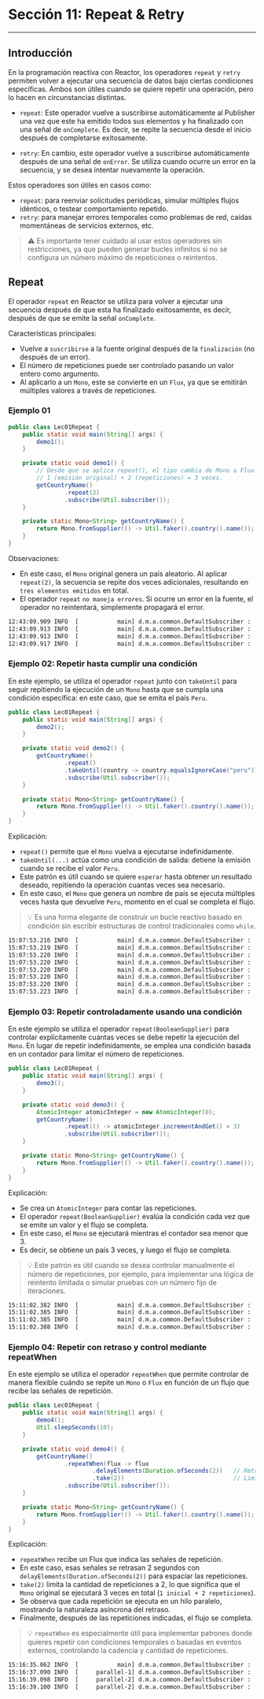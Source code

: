 # Sección 11: Repeat & Retry

---

## Introducción

En la programación reactiva con Reactor, los operadores `repeat` y `retry` permiten volver a ejecutar una secuencia
de datos bajo ciertas condiciones específicas. Ambos son útiles cuando se quiere repetir una operación, pero lo hacen
en circunstancias distintas.

- `repeat`: Este operador vuelve a suscribirse automáticamente al Publisher una vez que este ha emitido todos sus
  elementos y ha finalizado con una señal de `onComplete`. Es decir, se repite la secuencia desde el inicio después de
  completarse exitosamente.


- `retry`: En cambio, este operador vuelve a suscribirse automáticamente después de una señal de `onError`. Se utiliza
  cuando ocurre un error en la secuencia, y se desea intentar nuevamente la operación.

Estos operadores son útiles en casos como:

- `repeat`: para reenviar solicitudes periódicas, simular múltiples flujos idénticos, o testear comportamiento repetido.
- `retry`: para manejar errores temporales como problemas de red, caídas momentáneas de servicios externos, etc.

> ⚠️ Es importante tener cuidado al usar estos operadores sin restricciones, ya que pueden generar bucles infinitos si
> no se configura un número máximo de repeticiones o reintentos.

## Repeat

El operador `repeat` en Reactor se utiliza para volver a ejecutar una secuencia después de que esta ha finalizado
exitosamente, es decir, después de que se emite la señal `onComplete`.

Características principales:

- Vuelve a `suscribirse` a la fuente original después de la `finalización` (no después de un error).
- El número de repeticiones puede ser controlado pasando un valor entero como argumento.
- Al aplicarlo a un `Mono`, este se convierte en un `Flux`, ya que se emitirán múltiples valores a través de
  repeticiones.

### Ejemplo 01

````java
public class Lec01Repeat {
    public static void main(String[] args) {
        demo1();
    }

    private static void demo1() {
        // Desde que se aplica repeat(), el tipo cambia de Mono a Flux. Esto ejecutará la fuente original 
        // 1 (emisión original) + 2 (repeticiones) = 3 veces.
        getCountryName()
                .repeat(2)
                .subscribe(Util.subscriber());
    }

    private static Mono<String> getCountryName() {
        return Mono.fromSupplier(() -> Util.faker().country().name());
    }
}
````

Observaciones:

- En este caso, el `Mono` original genera un país aleatorio. Al aplicar `repeat(2)`, la secuencia se repite dos veces
  adicionales, resultando en `tres elementos emitidos` en total.
- El operador `repeat` `no maneja errores`. Si ocurre un error en la fuente, el operador no reintentará, simplemente
  propagará el error.

````bash
12:43:09.909 INFO  [           main] d.m.a.common.DefaultSubscriber :  recibido: Iceland
12:43:09.913 INFO  [           main] d.m.a.common.DefaultSubscriber :  recibido: Grenada
12:43:09.913 INFO  [           main] d.m.a.common.DefaultSubscriber :  recibido: Serbia
12:43:09.917 INFO  [           main] d.m.a.common.DefaultSubscriber :  ¡completado!
````

### Ejemplo 02: Repetir hasta cumplir una condición

En este ejemplo, se utiliza el operador `repeat` junto con `takeUntil` para seguir repitiendo la ejecución de un `Mono`
hasta que se cumpla una condición específica: en este caso, que se emita el país `Peru`.

````java
public class Lec01Repeat {
    public static void main(String[] args) {
        demo2();
    }

    private static void demo2() {
        getCountryName()
                .repeat()
                .takeUntil(country -> country.equalsIgnoreCase("peru"))
                .subscribe(Util.subscriber());
    }

    private static Mono<String> getCountryName() {
        return Mono.fromSupplier(() -> Util.faker().country().name());
    }
}
````

Explicación:

- `repeat()` permite que el `Mono` vuelva a ejecutarse indefinidamente.
- `takeUntil(...)` actúa como una condición de salida: detiene la emisión cuando se recibe el valor `Peru`.
- Este patrón es útil cuando se quiere `esperar` hasta obtener un resultado deseado, repitiendo la operación cuantas
  veces sea necesario.
- En este caso, el `Mono` que genera un nombre de país se ejecuta múltiples veces hasta que devuelve `Peru`, momento en
  el cual se completa el flujo.

> 💡 Es una forma elegante de construir un bucle reactivo basado en condición sin escribir estructuras de control
> tradicionales como `while`.

````bash
15:07:53.216 INFO  [           main] d.m.a.common.DefaultSubscriber :  recibido: Azerbaijan
15:07:53.219 INFO  [           main] d.m.a.common.DefaultSubscriber :  recibido: Chad
15:07:53.220 INFO  [           main] d.m.a.common.DefaultSubscriber :  recibido: Azerbaijan
15:07:53.220 INFO  [           main] d.m.a.common.DefaultSubscriber :  recibido: Philippines
15:07:53.220 INFO  [           main] d.m.a.common.DefaultSubscriber :  recibido: Saint Vincent and the Grenadines
15:07:53.220 INFO  [           main] d.m.a.common.DefaultSubscriber :  recibido: Algeria
15:07:53.220 INFO  [           main] d.m.a.common.DefaultSubscriber :  recibido: Peru
15:07:53.223 INFO  [           main] d.m.a.common.DefaultSubscriber :  ¡completado!
````

### Ejemplo 03: Repetir controladamente usando una condición

En este ejemplo se utiliza el operador `repeat(BooleanSupplier)` para controlar explícitamente cuántas veces se debe
repetir la ejecución del `Mono`. En lugar de repetir indefinidamente, se emplea una condición basada en un contador
para limitar el número de repeticiones.

````java
public class Lec01Repeat {
    public static void main(String[] args) {
        demo3();
    }

    private static void demo3() {
        AtomicInteger atomicInteger = new AtomicInteger(0);
        getCountryName()
                .repeat(() -> atomicInteger.incrementAndGet() < 3)
                .subscribe(Util.subscriber());
    }

    private static Mono<String> getCountryName() {
        return Mono.fromSupplier(() -> Util.faker().country().name());
    }
}
````

Explicación:

- Se crea un `AtomicInteger` para contar las repeticiones.
- El operador `repeat(BooleanSupplier)` evalúa la condición cada vez que se emite un valor y el flujo se completa.
- En este caso, el `Mono` se ejecutará mientras el contador sea menor que 3.
- Es decir, se obtiene un país 3 veces, y luego el flujo se completa.

> 💡 Este patrón es útil cuando se desea controlar manualmente el número de repeticiones, por ejemplo, para implementar
> una lógica de reintento limitada o simular pruebas con un número fijo de iteraciones.

````bash
15:11:02.382 INFO  [           main] d.m.a.common.DefaultSubscriber :  recibido: Mali
15:11:02.385 INFO  [           main] d.m.a.common.DefaultSubscriber :  recibido: Angola
15:11:02.385 INFO  [           main] d.m.a.common.DefaultSubscriber :  recibido: Albania
15:11:02.388 INFO  [           main] d.m.a.common.DefaultSubscriber :  ¡completado!
````

### Ejemplo 04: Repetir con retraso y control mediante repeatWhen

En este ejemplo se utiliza el operador `repeatWhen` que permite controlar de manera flexible cuándo se repite un
`Mono` o `Flux` en función de un flujo que recibe las señales de repetición.

````java
public class Lec01Repeat {
    public static void main(String[] args) {
        demo4();
        Util.sleepSeconds(10);
    }

    private static void demo4() {
        getCountryName()
                .repeatWhen(flux -> flux
                        .delayElements(Duration.ofSeconds(2))   // Retrasa cada repetición 2 segundos
                        .take(2))                               // Limita a 2 repeticiones
                .subscribe(Util.subscriber());
    }

    private static Mono<String> getCountryName() {
        return Mono.fromSupplier(() -> Util.faker().country().name());
    }
}
````

Explicación:

- `repeatWhen` recibe un Flux que indica las señales de repetición.
- En este caso, esas señales se retrasan 2 segundos con `delayElements(Duration.ofSeconds(2))` para espaciar las
  repeticiones.
- `take(2)` limita la cantidad de repeticiones a 2, lo que significa que el `Mono` original se ejecutará 3 veces en
  total (`1 inicial + 2 repeticiones`).
- Se observa que cada repetición se ejecuta en un hilo paralelo, mostrando la naturaleza asíncrona del retraso.
- Finalmente, después de las repeticiones indicadas, el flujo se completa.

> 💡 `repeatWhen` es especialmente útil para implementar patrones donde quieres repetir con condiciones temporales o
> basadas en eventos externos, controlando la cadencia y cantidad de repeticiones.

````bash
15:16:35.062 INFO  [           main] d.m.a.common.DefaultSubscriber :  recibido: Bahrain
15:16:37.090 INFO  [     parallel-1] d.m.a.common.DefaultSubscriber :  recibido: Canada
15:16:39.098 INFO  [     parallel-2] d.m.a.common.DefaultSubscriber :  recibido: Papua New Guinea
15:16:39.100 INFO  [     parallel-2] d.m.a.common.DefaultSubscriber :  ¡completado!
````
